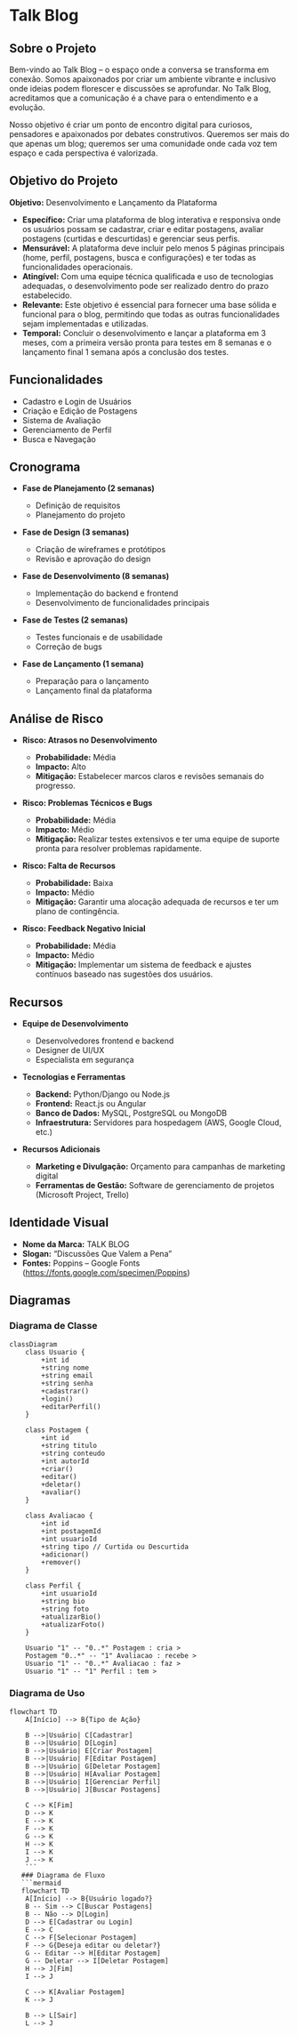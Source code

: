# Talk Blog

## Sobre o Projeto

Bem-vindo ao Talk Blog – o espaço onde a conversa se transforma em conexão. Somos apaixonados por criar um ambiente vibrante e inclusivo onde ideias podem florescer e discussões se aprofundar. No Talk Blog, acreditamos que a comunicação é a chave para o entendimento e a evolução.

Nosso objetivo é criar um ponto de encontro digital para curiosos, pensadores e apaixonados por debates construtivos. Queremos ser mais do que apenas um blog; queremos ser uma comunidade onde cada voz tem espaço e cada perspectiva é valorizada.

## Objetivo do Projeto

**Objetivo:** Desenvolvimento e Lançamento da Plataforma

- **Específico:** Criar uma plataforma de blog interativa e responsiva onde os usuários possam se cadastrar, criar e editar postagens, avaliar postagens (curtidas e descurtidas) e gerenciar seus perfis.
- **Mensurável:** A plataforma deve incluir pelo menos 5 páginas principais (home, perfil, postagens, busca e configurações) e ter todas as funcionalidades operacionais.
- **Atingível:** Com uma equipe técnica qualificada e uso de tecnologias adequadas, o desenvolvimento pode ser realizado dentro do prazo estabelecido.
- **Relevante:** Este objetivo é essencial para fornecer uma base sólida e funcional para o blog, permitindo que todas as outras funcionalidades sejam implementadas e utilizadas.
- **Temporal:** Concluir o desenvolvimento e lançar a plataforma em 3 meses, com a primeira versão pronta para testes em 8 semanas e o lançamento final 1 semana após a conclusão dos testes.

## Funcionalidades

- Cadastro e Login de Usuários
- Criação e Edição de Postagens
- Sistema de Avaliação
- Gerenciamento de Perfil
- Busca e Navegação

## Cronograma

- **Fase de Planejamento (2 semanas)**
  - Definição de requisitos
  - Planejamento do projeto

- **Fase de Design (3 semanas)**
  - Criação de wireframes e protótipos
  - Revisão e aprovação do design

- **Fase de Desenvolvimento (8 semanas)**
  - Implementação do backend e frontend
  - Desenvolvimento de funcionalidades principais

- **Fase de Testes (2 semanas)**
  - Testes funcionais e de usabilidade
  - Correção de bugs

- **Fase de Lançamento (1 semana)**
  - Preparação para o lançamento
  - Lançamento final da plataforma

## Análise de Risco

- **Risco: Atrasos no Desenvolvimento**
  - **Probabilidade:** Média
  - **Impacto:** Alto
  - **Mitigação:** Estabelecer marcos claros e revisões semanais do progresso.

- **Risco: Problemas Técnicos e Bugs**
  - **Probabilidade:** Média
  - **Impacto:** Médio
  - **Mitigação:** Realizar testes extensivos e ter uma equipe de suporte pronta para resolver problemas rapidamente.

- **Risco: Falta de Recursos**
  - **Probabilidade:** Baixa
  - **Impacto:** Médio
  - **Mitigação:** Garantir uma alocação adequada de recursos e ter um plano de contingência.

- **Risco: Feedback Negativo Inicial**
  - **Probabilidade:** Média
  - **Impacto:** Médio
  - **Mitigação:** Implementar um sistema de feedback e ajustes contínuos baseado nas sugestões dos usuários.

## Recursos

- **Equipe de Desenvolvimento**
  - Desenvolvedores frontend e backend
  - Designer de UI/UX
  - Especialista em segurança

- **Tecnologias e Ferramentas**
  - **Backend:** Python/Django ou Node.js
  - **Frontend:** React.js ou Angular
  - **Banco de Dados:** MySQL, PostgreSQL ou MongoDB
  - **Infraestrutura:** Servidores para hospedagem (AWS, Google Cloud, etc.)

- **Recursos Adicionais**
  - **Marketing e Divulgação:** Orçamento para campanhas de marketing digital
  - **Ferramentas de Gestão:** Software de gerenciamento de projetos (Microsoft Project, Trello)

## Identidade Visual

- **Nome da Marca:** TALK BLOG
- **Slogan:** “Discussões Que Valem a Pena”
- **Fontes:** Poppins – Google Fonts (https://fonts.google.com/specimen/Poppins)

## Diagramas

### Diagrama de Classe

```mermaid
classDiagram
    class Usuario {
        +int id
        +string nome
        +string email
        +string senha
        +cadastrar()
        +login()
        +editarPerfil()
    }

    class Postagem {
        +int id
        +string titulo
        +string conteudo
        +int autorId
        +criar()
        +editar()
        +deletar()
        +avaliar()
    }

    class Avaliacao {
        +int id
        +int postagemId
        +int usuarioId
        +string tipo // Curtida ou Descurtida
        +adicionar()
        +remover()
    }

    class Perfil {
        +int usuarioId
        +string bio
        +string foto
        +atualizarBio()
        +atualizarFoto()
    }

    Usuario "1" -- "0..*" Postagem : cria >
    Postagem "0..*" -- "1" Avaliacao : recebe >
    Usuario "1" -- "0..*" Avaliacao : faz >
    Usuario "1" -- "1" Perfil : tem >
   ```
### Diagrama de Uso

```mermaid
flowchart TD
    A[Início] --> B{Tipo de Ação}

    B -->|Usuário| C[Cadastrar]
    B -->|Usuário| D[Login]
    B -->|Usuário| E[Criar Postagem]
    B -->|Usuário| F[Editar Postagem]
    B -->|Usuário| G[Deletar Postagem]
    B -->|Usuário| H[Avaliar Postagem]
    B -->|Usuário| I[Gerenciar Perfil]
    B -->|Usuário| J[Buscar Postagens]

    C --> K[Fim]
    D --> K
    E --> K
    F --> K
    G --> K
    H --> K
    I --> K
    J --> K
    ```
   ### Diagrama de Fluxo
   ```mermaid
   flowchart TD
    A[Início] --> B{Usuário logado?}
    B -- Sim --> C[Buscar Postagens]
    B -- Não --> D[Login]
    D --> E[Cadastrar ou Login]
    E --> C
    C --> F[Selecionar Postagem]
    F --> G{Deseja editar ou deletar?}
    G -- Editar --> H[Editar Postagem]
    G -- Deletar --> I[Deletar Postagem]
    H --> J[Fim]
    I --> J

    C --> K[Avaliar Postagem]
    K --> J

    B --> L[Sair]
    L --> J

